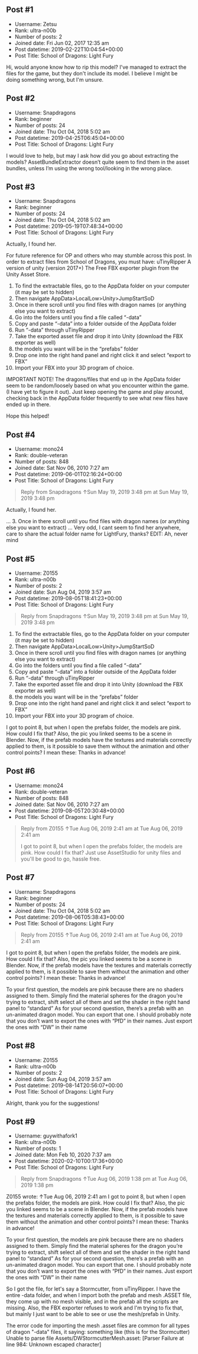 ## Post #1
- Username: Zetsu
- Rank: ultra-n00b
- Number of posts: 2
- Joined date: Fri Jun 02, 2017 12:35 am
- Post datetime: 2019-02-22T10:04:54+00:00
- Post Title: School of Dragons: Light Fury

Hi, would anyone know how to rip this model?
I've managed to extract the files for the game, but they don't include its model.
I believe I might be doing something wrong, but I'm unsure.
## Post #2
- Username: Snapdragons
- Rank: beginner
- Number of posts: 24
- Joined date: Thu Oct 04, 2018 5:02 am
- Post datetime: 2019-04-25T06:45:04+00:00
- Post Title: School of Dragons: Light Fury

I would love to help, but may I ask how did you go about extracting the models? AssetBundleExtractor doesn’t quite seem to find them in the asset bundles, unless I’m using the wrong tool/looking in the wrong place.
## Post #3
- Username: Snapdragons
- Rank: beginner
- Number of posts: 24
- Joined date: Thu Oct 04, 2018 5:02 am
- Post datetime: 2019-05-19T07:48:34+00:00
- Post Title: School of Dragons: Light Fury

Actually, I found her.


For future reference for OP and others who may stumble across this post. In order to extract files from School of Dragons, you must have:
 uTinyRipper 
A version of unity (version 2017+)
The Free FBX exporter plugin from the Unity Asset Store.

1. To find the extractable files, go to the AppData folder on your computer (it may be set to hidden)
2. Then navigate AppData>LocalLow>Unity>JumpStartSoD
3. Once in there scroll until you find files with dragon names (or anything else you want to extract) 
4. Go into the folders until you find a file called “-data”
5. Copy and paste “-data” into a folder outside of the AppData folder
6. Run “-data” through uTinyRipper
7. Take the exported asset file and drop it into Unity (download the FBX exporter as well)
8. the models you want will be in the “prefabs” folder
9. Drop one into the right hand panel and right click it and select “export to FBX”
10. Import your FBX into your 3D program of choice. 

IMPORTANT NOTE! 
The dragons/files that end up in the AppData folder seem to be random/loosely based on what you encounter within the game. (I have yet to figure it out). Just keep opening the game and play around, checking back in the AppData folder frequently to see what new files have ended up in there. 

Hope this helped!
## Post #4
- Username: mono24
- Rank: double-veteran
- Number of posts: 848
- Joined date: Sat Nov 06, 2010 7:27 am
- Post datetime: 2019-06-01T02:16:24+00:00
- Post Title: School of Dragons: Light Fury

> Reply from Snapdragons ↑Sun May 19, 2019 3:48 pm at Sun May 19, 2019 3:48 pm
>
> 
Actually, I found her.

...
3. Once in there scroll until you find files with dragon names (or anything else you want to extract)
...
Very odd, I cant seem to find her anywhere, care to share the actual folder name for LightFury, thanks?
EDIT: Ah, never mind
## Post #5
- Username: Z0155
- Rank: ultra-n00b
- Number of posts: 2
- Joined date: Sun Aug 04, 2019 3:57 am
- Post datetime: 2019-08-05T18:41:23+00:00
- Post Title: School of Dragons: Light Fury

> Reply from Snapdragons ↑Sun May 19, 2019 3:48 pm at Sun May 19, 2019 3:48 pm
>
> 
1. To find the extractable files, go to the AppData folder on your computer (it may be set to hidden)
2. Then navigate AppData>LocalLow>Unity>JumpStartSoD
3. Once in there scroll until you find files with dragon names (or anything else you want to extract) 
4. Go into the folders until you find a file called “-data”
5. Copy and paste “-data” into a folder outside of the AppData folder
6. Run “-data” through uTinyRipper
7. Take the exported asset file and drop it into Unity (download the FBX exporter as well)
8. the models you want will be in the “prefabs” folder
9. Drop one into the right hand panel and right click it and select “export to FBX”
10. Import your FBX into your 3D program of choice.

I got to point 8, but when I open the prefabs folder, the models are pink. How could I fix that?
Also, the pic you linked seems to be a scene in Blender. Now, if the prefab models have the textures and materials correctly applied to them, is it possible to save them without the animation and other control points? I mean these:  Thanks in advance!
## Post #6
- Username: mono24
- Rank: double-veteran
- Number of posts: 848
- Joined date: Sat Nov 06, 2010 7:27 am
- Post datetime: 2019-08-05T20:30:48+00:00
- Post Title: School of Dragons: Light Fury

> Reply from Z0155 ↑Tue Aug 06, 2019 2:41 am at Tue Aug 06, 2019 2:41 am
>
> I got to point 8, but when I open the prefabs folder, the models are pink. How could I fix that?
Just use AssetStudio for unity files and you'll be good to go, hassle free.
## Post #7
- Username: Snapdragons
- Rank: beginner
- Number of posts: 24
- Joined date: Thu Oct 04, 2018 5:02 am
- Post datetime: 2019-08-06T05:38:43+00:00
- Post Title: School of Dragons: Light Fury

> Reply from Z0155 ↑Tue Aug 06, 2019 2:41 am at Tue Aug 06, 2019 2:41 am
>
> 
I got to point 8, but when I open the prefabs folder, the models are pink. How could I fix that?
Also, the pic you linked seems to be a scene in Blender. Now, if the prefab models have the textures and materials correctly applied to them, is it possible to save them without the animation and other control points? I mean these:  Thanks in advance!

To your first question, the models are pink because there are no shaders assigned to them. Simply find the material spheres for the dragon you’re trying to extract, shift select all of them and set the shader in the right hand panel to “standard”
As for your second question, there’s a prefab with an un-animated dragon model. You can export that one. I should probably note that you don’t want to export the ones with “PfD” in their names. Just export the ones with “DW” in their name
## Post #8
- Username: Z0155
- Rank: ultra-n00b
- Number of posts: 2
- Joined date: Sun Aug 04, 2019 3:57 am
- Post datetime: 2019-08-14T20:56:07+00:00
- Post Title: School of Dragons: Light Fury

Alright, thank you for the suggestions!
## Post #9
- Username: guywithafork1
- Rank: ultra-n00b
- Number of posts: 1
- Joined date: Mon Feb 10, 2020 7:37 am
- Post datetime: 2020-02-10T00:17:36+00:00
- Post Title: School of Dragons: Light Fury

> Reply from Snapdragons ↑Tue Aug 06, 2019 1:38 pm at Tue Aug 06, 2019 1:38 pm
>
> 
Z0155 wrote: ↑Tue Aug 06, 2019 2:41 am
I got to point 8, but when I open the prefabs folder, the models are pink. How could I fix that?
Also, the pic you linked seems to be a scene in Blender. Now, if the prefab models have the textures and materials correctly applied to them, is it possible to save them without the animation and other control points? I mean these:  Thanks in advance!


To your first question, the models are pink because there are no shaders assigned to them. Simply find the material spheres for the dragon you’re trying to extract, shift select all of them and set the shader in the right hand panel to “standard”
As for your second question, there’s a prefab with an un-animated dragon model. You can export that one. I should probably note that you don’t want to export the ones with “PfD” in their names. Just export the ones with “DW” in their name

So I got the file, for let's say a Stormcutter, from uTinyRipper. I have the entire -data folder, and when I import both the prefab and mesh .ASSET file, they come up with no mesh visible, and in the prefab all the scripts are missing. Also, the FBX exporter refuses to work and I'm trying to fix that, but mainly I just want to be able to see or use the mesh/prefab in Unity.

The error code for importing the mesh .asset files are common for all types of dragon "-data" files, it saying: something like (this is for the Stormcutter) Unable to parse file Assets/DWStormcutterMesh.asset: [Parser Failure at line 984: Unknown escaped character]
